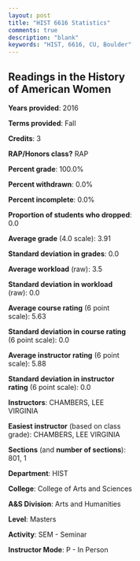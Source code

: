 ```yaml
---
layout: post
title: "HIST 6616 Statistics"
comments: true
description: "blank"
keywords: "HIST, 6616, CU, Boulder"
--- 
```

<head>
<script src="https://ajax.googleapis.com/ajax/libs/jquery/2.1.3/jquery.min.js"></script>
<script src="https://dl.dropboxusercontent.com/s/pc42nxpaw1ea4o9/highcharts.js?dl=0"></script>
<!-- <script src="../assets/js/highcharts.js"></script> -->
<style type="text/css">@font-face {
	font-family: "Bebas Neue";
	src: url(https://www.filehosting.org/file/details/544349/BebasNeue%20Regular.otf) format("opentype");
	}
	h1.Bebas { 
		font-family: "Bebas Neue", Verdana, Tahoma;
	}
</style>
</head>
<body>
	<div id="container" style="float: right; width: 45%; height: 88%; margin-left: 2.5%; margin-right: 2.5%;"></div>
	<script language="JavaScript">
		$(document).ready(function() {
		var chart = {type: 'column'};
		var title = {text: 'Grade Distribution'};
		var xAxis = {categories: ['A','B','C','D','F'],crosshair: true};
		var yAxis = {min: 0,title: {text: 'Percentage'}};
		var tooltip = {headerFormat: '<center><b><span style="font-size:20px">{point.key}</span></b></center>',
		               pointFormat: '<td style="padding:0"><b>{point.y:.1f}%</b></td>',
		               footerFormat: '</table>',shared: true,useHTML: true};
		var plotOptions = {column: {pointPadding: 0.0,borderWidth: 0}};  
		var credits = {enabled: false};var series= [{name: 'Percent',data: [100.0,0.0,0.0,0.0,0.0,]}];
		var json = {};
		json.chart = chart;
		json.title = title;
		json.tooltip = tooltip;
		json.xAxis = xAxis;
		json.yAxis = yAxis;  
		json.series = series;
		json.plotOptions = plotOptions;  
		json.credits = credits;
		$('#container').highcharts(json);
	});
	</script>
</body>
			   
## Readings in the History of American Women

**Years provided**: 2016

**Terms provided**: Fall

**Credits**: 3

**RAP/Honors class?** RAP

**Percent grade**: 100.0%

**Percent withdrawn**: 0.0%

**Percent incomplete**: 0.0%

**Proportion of students who dropped**: 0.0

**Average grade** (4.0 scale): 3.91

**Standard deviation in grades**: 0.0

**Average workload** (raw): 3.5

**Standard deviation in workload** (raw): 0.0

**Average course rating** (6 point scale): 5.63

**Standard deviation in course rating** (6 point scale): 0.0

**Average instructor rating** (6 point scale): 5.88

**Standard deviation in instructor rating** (6 point scale): 0.0

**Instructors**: CHAMBERS, LEE VIRGINIA

**Easiest instructor** (based on class grade): CHAMBERS, LEE VIRGINIA

**Sections** (and **number of sections**): 801, 1

**Department**: HIST

**College**: College of Arts and Sciences

**A&S Division**: Arts and Humanities

**Level**: Masters

**Activity**: SEM - Seminar

**Instructor Mode**: P  - In Person